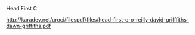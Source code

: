 Head First C

<http://karadev.net/uroci/filespdf/files/head-first-c-o-reilly-david-grifffiths-dawn-griffiths.pdf>